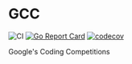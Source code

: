 # GCC
![CI](https://github.com/lupinthe14th/GCC/workflows/CI/badge.svg)
[![Go Report Card](https://goreportcard.com/badge/github.com/lupinthe14th/GCC)](https://goreportcard.com/report/github.com/lupinthe14th/GCC)
[![codecov](https://codecov.io/gh/lupinthe14th/GCC/branch/master/graph/badge.svg)](https://codecov.io/gh/lupinthe14th/GCC)

Google's Coding Competitions
